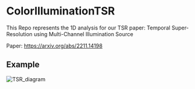 # ColorIlluminationTSR
This Repo represents the 1D analysis for our TSR paper:
Temporal Super-Resolution using Multi-Channel Illumination Source


Paper: https://arxiv.org/abs/2211.14198

## Example

![TSR_diagram](https://user-images.githubusercontent.com/52878011/223984410-23870356-6ba2-4303-a050-d30c217dcb40.png)
